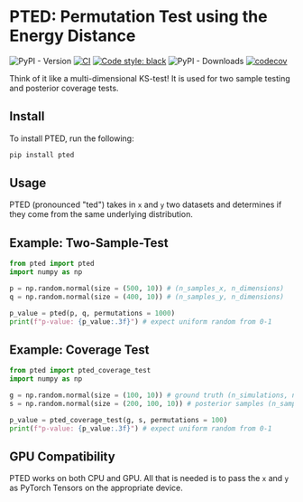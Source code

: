 # PTED: Permutation Test using the Energy Distance

![PyPI - Version](https://img.shields.io/pypi/v/pted?style=flat-square)
[![CI](https://github.com/Ciela-Institute/pted/actions/workflows/ci.yml/badge.svg)](https://github.com/Ciela-Institute/pted/actions/workflows/ci.yml)
[![Code style: black](https://img.shields.io/badge/code%20style-black-000000.svg)](https://github.com/psf/black)
![PyPI - Downloads](https://img.shields.io/pypi/dm/pted)
[![codecov](https://codecov.io/gh/Ciela-Institute/pted/graph/badge.svg?token=wbkUiRkYtg)](https://codecov.io/gh/Ciela-Institute/pted)

Think of it like a multi-dimensional KS-test! It is used for two sample testing and posterior coverage tests.

## Install

To install PTED, run the following:

```bash
pip install pted
```

## Usage

PTED (pronounced "ted") takes in `x` and `y` two datasets and determines if they
come from the same underlying distribution. 

## Example: Two-Sample-Test

```python
from pted import pted
import numpy as np

p = np.random.normal(size = (500, 10)) # (n_samples_x, n_dimensions)
q = np.random.normal(size = (400, 10)) # (n_samples_y, n_dimensions)

p_value = pted(p, q, permutations = 1000)
print(f"p-value: {p_value:.3f}") # expect uniform random from 0-1
```

## Example: Coverage Test

```python
from pted import pted_coverage_test
import numpy as np

g = np.random.normal(size = (100, 10)) # ground truth (n_simulations, n_dimensions)
s = np.random.normal(size = (200, 100, 10)) # posterior samples (n_samples, n_simulations, n_dimensions)

p_value = pted_coverage_test(g, s, permutations = 100)
print(f"p-value: {p_value:.3f}") # expect uniform random from 0-1
```

## GPU Compatibility

PTED works on both CPU and GPU. All that is needed is to pass the `x` and `y` as
PyTorch Tensors on the appropriate device.

